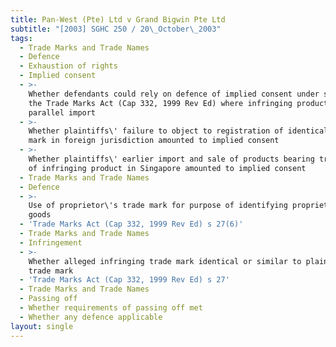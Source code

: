 ```yaml
---
title: Pan-West (Pte) Ltd v Grand Bigwin Pte Ltd
subtitle: "[2003] SGHC 250 / 20\_October\_2003"
tags:
  - Trade Marks and Trade Names
  - Defence
  - Exhaustion of rights
  - Implied consent
  - >-
    Whether defendants could rely on defence of implied consent under s 29(1) of
    the Trade Marks Act (Cap 332, 1999 Rev Ed) where infringing product not a
    parallel import
  - >-
    Whether plaintiffs\' failure to object to registration of identical trade
    mark in foreign jurisdiction amounted to implied consent
  - >-
    Whether plaintiffs\' earlier import and sale of products bearing trade mark
    of infringing product in Singapore amounted to implied consent
  - Trade Marks and Trade Names
  - Defence
  - >-
    Use of proprietor\'s trade mark for purpose of identifying proprietor\'s
    goods
  - 'Trade Marks Act (Cap 332, 1999 Rev Ed) s 27(6)'
  - Trade Marks and Trade Names
  - Infringement
  - >-
    Whether alleged infringing trade mark identical or similar to plaintiffs\'
    trade mark
  - 'Trade Marks Act (Cap 332, 1999 Rev Ed) s 27'
  - Trade Marks and Trade Names
  - Passing off
  - Whether requirements of passing off met
  - Whether any defence applicable
layout: single
---
```


